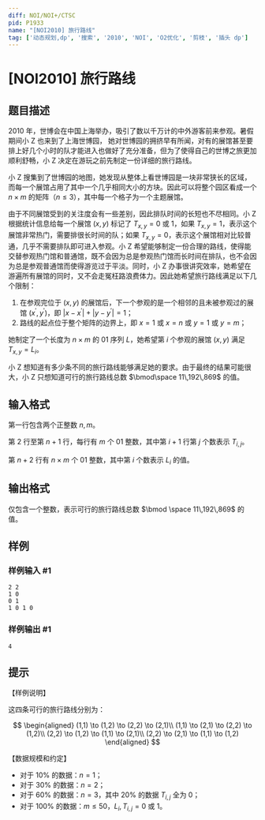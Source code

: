 ```yaml
---
diff: NOI/NOI+/CTSC
pid: P1933
name: "[NOI2010] 旅行路线"
tag: ['动态规划,dp', '搜索', '2010', 'NOI', 'O2优化', '剪枝', '插头 dp']
---
```

# [NOI2010] 旅行路线
## 题目描述

2010 年，世博会在中国上海举办，吸引了数以千万计的中外游客前来参观。暑假期间小 Z 也来到了上海世博园， 她对世博园的拥挤早有所闻，对有的展馆甚至要排上好几个小时的队才能进入也做好了充分准备，但为了使得自己的世博之旅更加顺利舒畅，小 Z 决定在游玩之前先制定一份详细的旅行路线。

小 Z 搜集到了世博园的地图，她发现从整体上看世博园是一块非常狭长的区域，而每一个展馆占用了其中一个几乎相同大小的方块。因此可以将整个园区看成一个 $n \times m$ 的矩阵（$n \leq 3$），其中每一个格子为一个主题展馆。

由于不同展馆受到的关注度会有一些差别，因此排队时间的长短也不尽相同。小 Z 根据统计信息给每一个展馆 $(x, y)$ 标记了 $T_{x,y} = 0$ 或 $1$，如果 $T_{x,y} = 1$，表示这个展馆非常热门，需要排很长时间的队；如果 $T_{x,y} = 0$，表示这个展馆相对比较普通，几乎不需要排队即可进入参观。小 Z 希望能够制定一份合理的路线，使得能交替参观热门馆和普通馆，既不会因为总是参观热门馆而长时间在排队，也不会因为总是参观普通馆而使得游览过于平淡。同时，小 Z 办事很讲究效率，她希望在游遍所有展馆的同时，又不会走冤枉路浪费体力。因此她希望旅行路线满足以下几个限制：

1. 在参观完位于 $(x, y)$ 的展馆后，下一个参观的是一个相邻的且未被参观过的展馆 $(x^\prime, y^\prime)$，即 $|x-x^\prime|+|y-y^\prime|=1$；
2. 路线的起点位于整个矩阵的边界上，即 $x = 1$ 或 $x = n$ 或 $y = 1$ 或 $y = m$；

她制定了一个长度为 $n \times m$ 的 01 序列 $L$，她希望第 $i$ 个参观的展馆 $(x,y)$ 满足 $T_{x,y}=L_i$。

小 Z 想知道有多少条不同的旅行路线能够满足她的要求。由于最终的结果可能很大，小 Z 只想知道可行的旅行路线总数 $\bmod\space 11\,192\,869$ 的值。

## 输入格式

第一行包含两个正整数 $n, m$。

第 2 行至第 $n+1$ 行，每行有 $m$ 个 01 整数，其中第 $i+1$ 行第 $j$ 个数表示 $T_{i,j}$。

第 $n+2$ 行有 $n \times m$ 个 01 整数，其中第 $i$ 个数表示 $L_i$ 的值。
## 输出格式

仅包含一个整数，表示可行的旅行路线总数 $\bmod \space 11\,192\,869$ 的值。
## 样例

### 样例输入 #1
```
2 2
1 0
0 1
1 0 1 0
```
### 样例输出 #1
```
4

```
## 提示

【样例说明】

这四条可行的旅行路线分别为：

$$
\begin{aligned}
(1,1) \to (1,2) \to (2,2) \to (2,1)\\
(1,1) \to (2,1) \to (2,2) \to (1,2)\\
(2,2) \to (1,2) \to (1,1) \to (2,1)\\
(2,2) \to (2,1) \to (1,1) \to (1,2)
\end{aligned}
$$

【数据规模和约定】

- 对于 $10\%$ 的数据：$n=1$；
- 对于 $30\%$ 的数据：$n=2$；
- 对于 $60\%$ 的数据：$n=3$，其中 $20\%$ 的数据 $T_{i,j}$ 全为 $0$；
- 对于 $100\%$ 的数据：$m \leq 50$，$L_i,T_{i,j} = 0$ 或 $1$。
